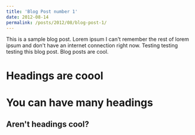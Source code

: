 ```yaml
---
title: 'Blog Post number 1'
date: 2012-08-14
permalink: /posts/2012/08/blog-post-1/
---
```


This is a sample blog post. Lorem ipsum I can't remember the rest of lorem ipsum and don't have an internet connection right now. Testing testing testing this blog post. Blog posts are cool.

Headings are coool
======

You can have many headings
======

Aren't headings cool?
------